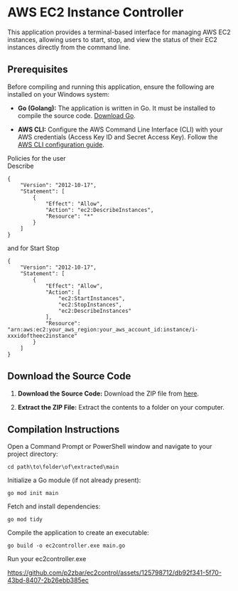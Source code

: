 # AWS EC2 Instance Controller

This application provides a terminal-based interface for managing AWS EC2 instances, allowing users to start, stop, and view the status of their EC2 instances directly from the command line.

## Prerequisites

Before compiling and running this application, ensure the following are installed on your Windows system:

- **Go (Golang):** The application is written in Go. It must be installed to compile the source code. [Download Go](https://golang.org/dl/).

- **AWS CLI:** Configure the AWS Command Line Interface (CLI) with your AWS credentials (Access Key ID and Secret Access Key). Follow the [AWS CLI configuration guide](https://docs.aws.amazon.com/cli/latest/userguide/cli-configure-quickstart.html).

Policies for the user  
Describe

```
{
    "Version": "2012-10-17",
    "Statement": [
        {
            "Effect": "Allow",
            "Action": "ec2:DescribeInstances",
            "Resource": "*"
        }
    ]
}
```

and  for Start Stop  
```
{
    "Version": "2012-10-17",
    "Statement": [
        {
            "Effect": "Allow",
            "Action": [
                "ec2:StartInstances",
                "ec2:StopInstances",
                "ec2:DescribeInstances"
            ],
            "Resource": "arn:aws:ec2:your_aws_region:your_aws_account_id:instance/i-xxxidoftheec2instance"
        }
    ]
}
```

## Download the Source Code

1. **Download the Source Code:** Download the ZIP file from [here](https://github.com/p2zbar/ec2control/archive/refs/heads/main.zip).

2. **Extract the ZIP File:** Extract the contents to a folder on your computer.

## Compilation Instructions

Open a Command Prompt or PowerShell window and navigate to your project directory:

```
cd path\to\folder\of\extracted\main
```

Initialize a Go module (if not already present):

```
go mod init main
```

Fetch and install dependencies:  

```
go mod tidy
```

Compile the application to create an executable:  
```  
go build -o ec2controller.exe main.go
```

Run your ec2controller.exe  

https://github.com/p2zbar/ec2control/assets/125798712/db92f341-5f70-43bd-8407-2b26ebb385ec




